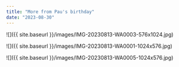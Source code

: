 ```yaml
---
title: "More from Pau's birthday"
date: "2023-08-30"
---
```


![]({{ site.baseurl }}/images/IMG-20230813-WA0003-576x1024.jpg)

![]({{ site.baseurl }}/images/IMG-20230813-WA0001-1024x576.jpg)

![]({{ site.baseurl }}/images/IMG-20230813-WA0005-1024x576.jpg)
